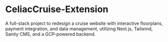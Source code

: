 # CeliacCruise-Extension
A full-stack project to redesign a cruise website with interactive floorplans, payment integration, and data management, utilizing Next.js, Tailwind, Sanity CMS, and a GCP-powered backend.
